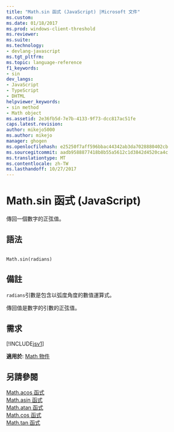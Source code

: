 ```yaml
---
title: "Math.sin 函式 (JavaScript) |Microsoft 文件"
ms.custom: 
ms.date: 01/18/2017
ms.prod: windows-client-threshold
ms.reviewer: 
ms.suite: 
ms.technology:
- devlang-javascript
ms.tgt_pltfrm: 
ms.topic: language-reference
f1_keywords:
- sin
dev_langs:
- JavaScript
- TypeScript
- DHTML
helpviewer_keywords:
- sin method
- Math object
ms.assetid: 2e36fb5d-7e7b-4133-9f73-dcc817ac51fe
caps.latest.revision: 
author: mikejo5000
ms.author: mikejo
manager: ghogen
ms.openlocfilehash: e25250f7aff596bbac44342ab3da7028880402cb
ms.sourcegitcommit: aadb9588877418b8b55a5612c1d3842d4520ca4c
ms.translationtype: MT
ms.contentlocale: zh-TW
ms.lasthandoff: 10/27/2017
---
```

# <a name="mathsin-function-javascript"></a>Math.sin 函式 (JavaScript)
傳回一個數字的正弦值。  
  
## <a name="syntax"></a>語法  
  
```  
  
Math.sin(radians)   
```  
  
## <a name="remarks"></a>備註  
 `radians`引數是包含以弧度角度的數值運算式。  
  
 傳回值是數字的引數的正弦值。  
  
## <a name="requirements"></a>需求  
 [!INCLUDE[jsv1](../../javascript/misc/includes/jsv1-md.md)]  
  
 **適用於**: [Math 物件](../../javascript/reference/math-object-javascript.md)  
  
## <a name="see-also"></a>另請參閱  
 [Math.acos 函式](../../javascript/reference/math-acos-function-javascript.md)   
 [Math.asin 函式](../../javascript/reference/math-asin-function-javascript.md)   
 [Math.atan 函式](../../javascript/reference/math-atan-function-javascript.md)   
 [Math.cos 函式](../../javascript/reference/math-cos-function-javascript.md)   
 [Math.tan 函式](../../javascript/reference/math-tan-function-javascript.md)